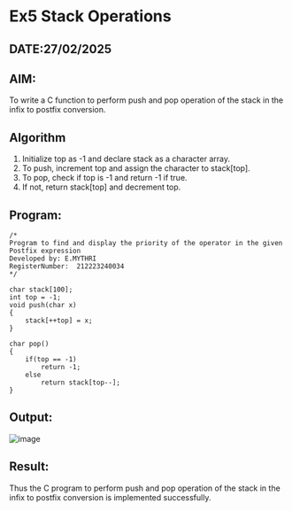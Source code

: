 # Ex5 Stack Operations
## DATE:27/02/2025
## AIM:
To write a C function to perform push and pop operation of the stack in the infix to postfix conversion.

## Algorithm
1. Initialize top as -1 and declare stack as a character array. 
2. To push, increment top and assign the character to stack[top]. 
3. To pop, check if top is -1 and return -1 if true. 
4. If not, return stack[top] and decrement top.    

## Program:
```
/*
Program to find and display the priority of the operator in the given Postfix expression
Developed by: E.MYTHRI
RegisterNumber:  212223240034
*/
 
char stack[100]; 
int top = -1; 
void push(char x) 
{ 
    stack[++top] = x; 
} 
 
char pop() 
{ 
    if(top == -1) 
        return -1; 
    else 
        return stack[top--]; 
} 

```

## Output:
![image](https://github.com/user-attachments/assets/140befc3-bdd4-4820-bd4d-e48e86005b63)



## Result:
Thus the C program to perform push and pop operation of the stack in the infix to postfix conversion is implemented successfully.
